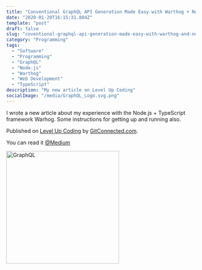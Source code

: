 ```yaml
---
title: "Conventional GraphQL API Generation Made Easy with Warthog + Node.js"
date: "2020-01-20T16:15:31.804Z"
template: "post"
draft: false
slug: "coventional-graphql-api-generation-made-easy-with-warthog-and-nodejs"
category: "Programming"
tags:
  - "Software"
  - "Programming"
  - "GraphQL"
  - "Node.js"
  - "Warthog"
  - "Web Development"
  - "TypeScript"
description: "My new article on Level Up Coding"
socialImage: "/media/GraphQL_Logo.svg.png"
---
```


I wrote a new article about my experience with the Node.js + TypeScript framework Warhog. Some instructions for getting up and running also.

Published on [Level Up Coding](
https://levelup.gitconnected.com/conventional-graphql-api-generation-made-easy-with-warthog-node-js-b844a0c30b78) by [GitConnected.com](https://gitconnected.com/).

You can read it [@Medium](https://levelup.gitconnected.com/conventional-graphql-api-generation-made-easy-with-warthog-node-js-b844a0c30b78)

<a href="
https://levelup.gitconnected.com/conventional-graphql-api-generation-made-easy-with-warthog-node-js-b844a0c30b78"><img src="/media/GraphQL_Logo.svg.png" alt="GraphQL" width="300"></a>
